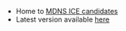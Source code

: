 * Home to <a href="https://tools.ietf.org/html/draft-ietf-mmusic-mdns-ice-candidates">MDNS ICE candidates</a>
* Latest version available <a href="https://rtcweb-wg.github.io/mdns-ice-candidates/draft-ietf-mmusic-mdns-ice-candidates.html">here</a>
